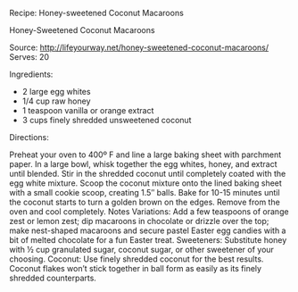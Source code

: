Recipe: Honey-sweetened Coconut Macaroons

Honey-Sweetened Coconut Macaroons

Source: http://lifeyourway.net/honey-sweetened-coconut-macaroons/
Serves: 20

Ingredients:

- 2 large egg whites
- 1/4 cup raw honey
- 1 teaspoon vanilla or orange extract
- 3 cups finely shredded unsweetened coconut

Directions:

Preheat your oven to 400º F and line a large baking sheet with parchment paper.
In a large bowl, whisk together the egg whites, honey, and extract until blended. Stir in the shredded coconut until completely coated with the egg white mixture.
Scoop the coconut mixture onto the lined baking sheet with a small cookie scoop, creating 1.5″ balls.
Bake for 10-15 minutes until the coconut starts to turn a golden brown on the edges. Remove from the oven and cool completely.
Notes
Variations: Add a few teaspoons of orange zest or lemon zest; dip macaroons in chocolate or drizzle over the top; make nest-shaped macaroons and secure pastel Easter egg candies with a bit of melted chocolate for a fun Easter treat. Sweeteners: Substitute honey with ½ cup granulated sugar, coconut sugar, or other sweetener of your choosing. Coconut: Use finely shredded coconut for the best results. Coconut flakes won’t stick together in ball form as easily as its finely shredded counterparts.
